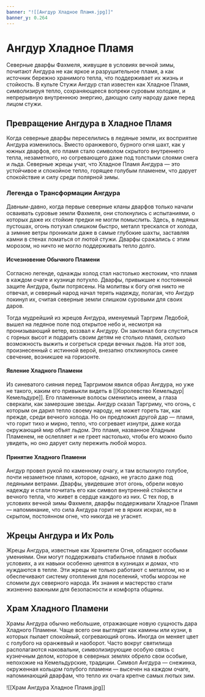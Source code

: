 ```yaml
---
banner: "![[Ангдур Хладное Пламя.jpg]]"
banner_y: 0.264
---
```

# **Ангдур Хладное Пламя**

Северные дварфы Фахмеля, живущие в условиях вечной зимы, почитают Ангдура не как яркое и разрушительное пламя, а как источник бережно хранимого тепла, что поддерживает их жизнь и стойкость. В культе Стужи Ангдур стал известен как Хладное Пламя, символизируя тепло, сохраняющееся вопреки суровым холодам, и непрерывную внутреннюю энергию, дающую силу народу даже перед лицом стужи.

## Превращение Ангдура в Хладное Пламя

Когда северные дварфы переселились в ледяные земли, их восприятие Ангдура изменилось. Вместо оранжевого, бурного огня шахт, как у южных дварфов, его пламя стало символом скрытого внутреннего тепла, незаметного, но согревающего даже под толстыми слоями снега и льда. Северные жрецы учат, что Хладное Пламя Ангдура — это устойчивое и спокойное тепло, горящее голубым пламенем, что дарует спокойствие и силу среди полярной зимы.

### Легенда о Трансформации Ангдура

Давным-давно, когда первые северные кланы дварфов только начали осваивать суровые земли Фахмеля, они столкнулись с испытаниями, о которых даже их стойкие предки не могли помыслить. Здесь, в ледяных пустошах, огонь потухал слишком быстро, металл трескался от холода, а зимние ветры проникали даже в самые глубокие шахты, заставляя камни в стенах ломаться от лютой стужи. Дварфы сражались с этим морозом, но ничто не могло поддерживать тепло долго.

#### Исчезновение Обычного Пламени

Согласно легенде, однажды холод стал настолько жестоким, что пламя в каждом очаге и кузнице потухло. Дварфы, привыкшие к постоянной защите Ангдура, были потрясены. На молитвы к богу огня никто не отвечал, и северный народ начал терять надежду, полагая, что Ангдур покинул их, считая северные земли слишком суровыми для своих даров.

Тогда мудрейший из жрецов Ангдура, именуемый Таргрим Ледобой, вышел на ледяное поле под открытое небо и, несмотря на пронизывающий ветер, воззвал к Ангдуру. Он заклинал бога спуститься с горных высот и подарить своим детям не столько пламя, сколько возможность выжить и согреться среди вечных льдов. На этот зов, произнесенный с истинной верой, внезапно откликнулось синее свечение, возникшее на горизонте.

#### Явление Хладного Пламени

Из синеватого сияния перед Таргримом явился образ Ангдура, но уже не такого, каким его привыкли видеть в [[Королевство Кемельдур|Кемельдуре]]. Его пламенные волосы сменились инеем, а глаза сверкали, как замерзшие звезды. Ангдур сказал Таргриму, что огонь, с которым он дарил тепло своему народу, не может гореть так, как прежде, среди вечного холода. Но он предложил другой дар — пламя, что горит тихо и мирно, тепло, что согревает изнутри, даже когда окружающий мир объят льдом. Это пламя, названное Хладным Пламенем, не ослепляет и не греет настолько, чтобы его можно было увидеть, но оно дарует силу пережить любой мороз.

#### Принятие Хладного Пламени

Ангдур провел рукой по каменному очагу, и там вспыхнуло голубое, почти незаметное пламя, которое, однако, не угасло даже под ледяными ветрами. Дварфы, увидевшие этот огонь, обрели новую надежду и стали почитать его как символ внутренней стойкости и вечного тепла, что живет в сердце каждого из них. С тех пор, в условиях вечной зимы Фахмеля, дварфы поддерживали Хладное Пламя — напоминание, что сила Ангдура горит не в ярких искрах, но в скрытом, постоянном огне, что никогда не угаснет.

## Жрецы Ангдура и Их Роль

Жрецы Ангдура, известные как Хранители Огня, обладают особыми умениями. Они могут поддерживать стабильное пламя в любых условиях, а их навыки особенно ценятся в кузницах и домах, что нуждаются в тепле. Эти жрецы не только работают с металлом, но и обеспечивают систему отопления для поселений, чтобы морозы не сломили дух северного народа. Их знания и мастерство стали жизненно важными для безопасности и комфорта общины.

## Храм Хладного Пламени

Храмы Ангдура обычно небольшие, отражающие новую сущность дара Хладного Пламени. Чаще всего они выглядят как камины или кузни, в которых пылает спокойный, согревающий огонь. Иногда он меняет цвет с голубого на оранжевый и наоборот. Часто вокруг святилища располагаются наковальни, символизирующие особую связь с кузнечным делом, которое в северных землях обрело свои особые, непохожие на Кемельдурские, традиции. Символ Ангдура — снежинка, окруженная кольцом голубого пламени — высечен на каждом очаге, напоминающий дварфам, что тепло их очага крепче самых лютых зим.

![[Храм Ангдура Хладное Пламя.jpg]]